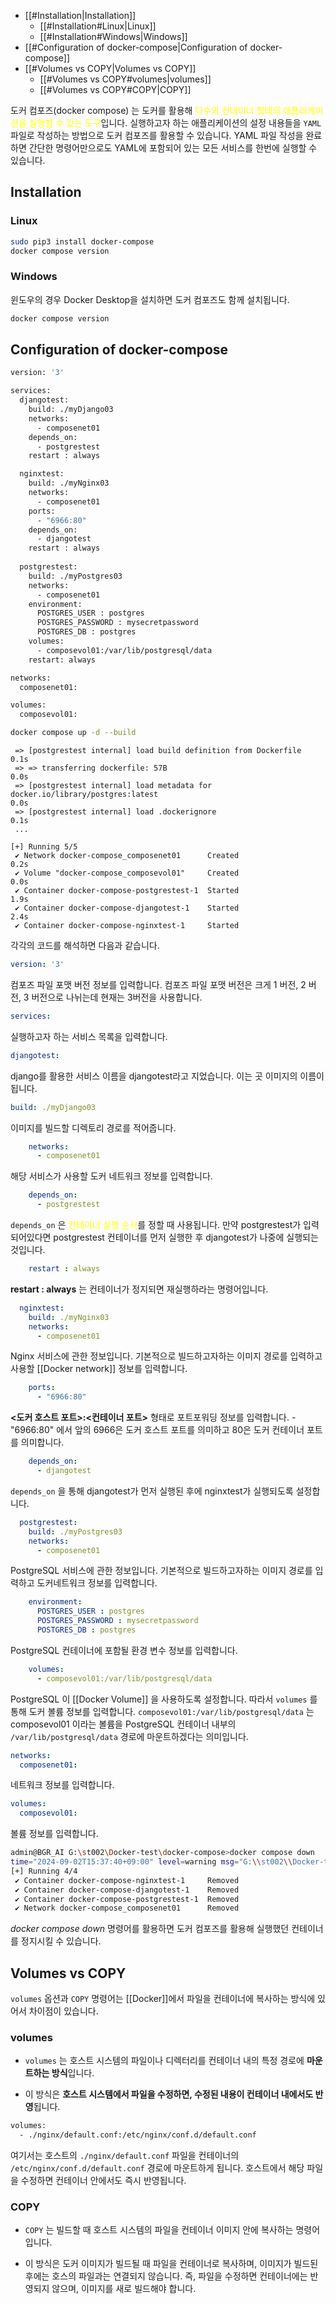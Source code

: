 - [[#Installation|Installation]]
	- [[#Installation#Linux|Linux]]
	- [[#Installation#Windows|Windows]]
- [[#Configuration of docker-compose|Configuration of docker-compose]]
- [[#Volumes vs COPY|Volumes vs COPY]]
	- [[#Volumes vs COPY#volumes|volumes]]
	- [[#Volumes vs COPY#COPY|COPY]]


도커 컴포즈(docker compose) 는 도커를 활용해 <font color="#ffff00">다수의 컨테이너 형태의 애플리케이션을 실행할 수 있는 도구</font>입니다. 실행하고자 하는 애플리케이션의 설정 내용들을 `YAML` 파일로 작성하는 방법으로 도커 컴포즈를 활용할 수 있습니다. YAML 파일 작성을 완료하면 간단한 명령어만으로도 YAML에 포함되어 있는 모든 서비스를 한번에 실행할 수 있습니다.

## Installation

### Linux

```bash
sudo pip3 install docker-compose
docker compose version
```

### Windows

윈도우의 경우 Docker Desktop을 설치하면 도커 컴포즈도 함께 설치됩니다.

```bash
docker compose version
```

## Configuration of docker-compose

```bash
version: '3'

services:
  djangotest:
    build: ./myDjango03
    networks:
      - composenet01
    depends_on:
      - postgrestest
    restart : always

  nginxtest:
    build: ./myNginx03
    networks:
      - composenet01
    ports:
      - "6966:80"
    depends_on:
      - djangotest
    restart : always
  
  postgrestest:
    build: ./myPostgres03
    networks:
      - composenet01
    environment:
      POSTGRES_USER : postgres
      POSTGRES_PASSWORD : mysecretpassword
      POSTGRES_DB : postgres
    volumes:
      - composevol01:/var/lib/postgresql/data
    restart: always

networks:
  composenet01:

volumes:
  composevol01:
```

```bash
docker compose up -d --build
```

```
 => [postgrestest internal] load build definition from Dockerfile                                                                                           0.1s
 => => transferring dockerfile: 57B                                                                                                                         0.0s 
 => [postgrestest internal] load metadata for docker.io/library/postgres:latest                                                                             0.0s 
 => [postgrestest internal] load .dockerignore                                                                                                              0.1s
 ...

[+] Running 5/5
 ✔ Network docker-compose_composenet01      Created                                                                                                         0.2s 
 ✔ Volume "docker-compose_composevol01"     Created                                                                                                         0.0s 
 ✔ Container docker-compose-postgrestest-1  Started                                                                                                         1.9s 
 ✔ Container docker-compose-djangotest-1    Started                                                                                                         2.4s 
 ✔ Container docker-compose-nginxtest-1     Started   
```

각각의 코드를 해석하면 다음과 같습니다.

```yaml
version: '3'
```

컴포즈 파일 포맷 버전 정보를 입력합니다. 컴포즈 파일 포맷 버전은 크게 1 버전, 2 버전, 3 버전으로 나뉘는데 현재는 3버전을 사용합니다.

```yaml
services:
```

실행하고자 하는 서비스 목록을 입력합니다.

```yaml
djangotest:
```

django를 활용한 서비스 이름을 djangotest라고 지었습니다. 이는 곳 이미지의 이름이 됩니다.

```yaml
build: ./myDjango03
```

이미지를 빌드할 디렉토리 경로를 적어줍니다.

```yaml
    networks:
      - composenet01
```

해당 서비스가 사용할 도커 네트워크 정보를 입력합니다.


```yaml
    depends_on:
      - postgrestest
```

`depends_on` 은 <font color="#ffff00">컨테이너 실행 순서</font>를 정할 때 사용됩니다. 만약 postgrestest가 입력되어있다면 postgrestest 컨테이너를 먼저 실행한 후 djangotest가 나중에 실행되는 것입니다.

```yaml
    restart : always
```

**restart : always** 는 컨테이너가 정지되면 재실행하라는 명령어입니다.

```yaml
  nginxtest:
    build: ./myNginx03
    networks:
      - composenet01
```

Nginx 서비스에 관한 정보입니다. 기본적으로 빌드하고자하는 이미지 경로를 입력하고 사용할 [[Docker network]] 정보를 입력합니다.

```yaml
    ports:
      - "6966:80"
```

**<도커 호스트 포트>:<컨테이너 포트>** 형태로 포트포워딩 정보를 입력합니다. - "6966:80" 에서 앞의 6966은 도커 호스트 포트를 의미하고 80은 도커 컨테이너 포트를 의미합니다.

```yaml
    depends_on:
      - djangotest
```

`depends_on` 을 통해 djangotest가 먼저 실행된 후에 nginxtest가 실행되도록 설정합니다.

```yaml
  postgrestest:
    build: ./myPostgres03
    networks:
      - composenet01
```

PostgreSQL 서비스에 관한 정보입니다. 기본적으로 빌드하고자하는 이미지 경로를 입력하고 도커네트워크 정보를 입력합니다.

```yaml
    environment:
      POSTGRES_USER : postgres
      POSTGRES_PASSWORD : mysecretpassword
      POSTGRES_DB : postgres
```

PostgreSQL 컨테이너에 포함될 환경 변수 정보를 입력합니다.

```yaml
    volumes:
      - composevol01:/var/lib/postgresql/data
```

PostgreSQL 이 [[Docker Volume]] 을 사용하도록 설정합니다. 따라서 `volumes` 를 통해 도커 볼륨 정보를 입력합니다. `composevol01:/var/lib/postgresql/data` 는 composevol01 이라는 볼륨을 PostgreSQL 컨테이너 내부의 `/var/lib/postgresql/data` 경로에 마운트하겠다는 의미입니다.

```yaml
networks:
  composenet01:
```

네트워크 정보를 입력합니다.

```yaml
volumes:
  composevol01:
```

볼륨 정보를 입력합니다.

```bash
admin@BGR_AI G:\st002\Docker-test\docker-compose>docker compose down
time="2024-09-02T15:37:40+09:00" level=warning msg="G:\\st002\\Docker-test\\docker-compose\\docker-compose.yaml: `version` is obsolete"
[+] Running 4/4
 ✔ Container docker-compose-nginxtest-1     Removed                                                                                                         0.8s 
 ✔ Container docker-compose-djangotest-1    Removed                                                                                                        10.7s 
 ✔ Container docker-compose-postgrestest-1  Removed                                                                                                         0.8s 
 ✔ Network docker-compose_composenet01      Removed                                                                                                         0.4s 
```

*docker compose down* 명령어를 활용하면 도커 컴포즈를 활용해 실행했던 컨테이너를 정지시킬 수 있습니다.

## Volumes vs COPY

`volumes` 옵션과 `COPY` 명령어는 [[Docker]]에서 파일을 컨테이너에 복사하는 방식에 있어서 차이점이 있습니다.

### volumes

- `volumes` 는 호스트 시스템의 파일이나 디렉터리를 컨테이너 내의 특정 경로에 **마운트하는 방식**입니다.

- 이 방식은 **호스트 시스템에서 파일을 수정하면, 수정된 내용이 컨테이너 내에서도 반영**됩니다.

```dockerfile
volumes:
  - ./nginx/default.conf:/etc/nginx/conf.d/default.conf
```

여기서는 호스트의 `./nginx/default.conf` 파일을 컨테이너의 `/etc/nginx/conf.d/default.conf` 경로에 마운트하게 됩니다. 호스트에서 해당 파일을 수정하면 컨테이너 안에서도 즉시 반영됩니다.

### COPY

- `COPY` 는 빌드할 때 호스트 시스템의 파일을 컨테이너 이미지 안에 복사하는 명령어입니다.

- 이 방식은 도커 이미지가 빌드될 때 파일을 컨테이너로 복사하며, 이미지가 빌드된 후에는 호스의 파일과는 연결되지 않습니다. 즉, 파일을 수정하면 컨테이너에는 반영되지 않으며, 이미지를 새로 빌드해야 합니다.

